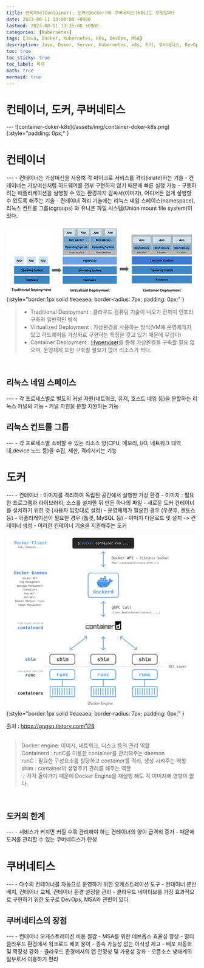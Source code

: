 ```yaml
---
title: 컨테이너(Container), 도커(Docker)와 쿠버네티스(k8s)는 무엇일까?
date: 2023-08-11 13:00:00 +0900
lastmod: 2023-08-11 13:35:00 +0900
categories: [Kubernetes]
tags: [Java, Docker, Kubernetes, k8s, DevOps, MSA]
description: Java, Doker, Server, Kubernetes, k8s, 도커, 쿠버네티스, DevOps, MSA, Image
toc: true
toc_sticky: true
toc_label: 목차
math: true
mermaid: true
---
```


<h1> 컨테이너, 도커, 쿠버네티스 </h1>
---
![container-doker-k8s](/assets/img/container-doker-k8s.png){:style="padding: 0px;" }

<br>

<h1> 컨테이너 </h1>
---
- 컨테이너는 가상머신을 사용해 각 마이크로 서비스를 격리(islate)하는 기술
- 컨테이너는 가상머신처럼 하드웨어를 전부 구현하지 않기 때문에 빠른 실행 가능 
- 구동하려는 애플리케이션을 실행할 수 있는 환경까지 감싸서(이미지), 어디서든 쉽게 실행할 수 있도록 해주는 기술
- 컨테이너 격리 기술에는 리눅스 네임 스페이스(namespace), 리눅스 컨트롤 그룹(cgroups) 와 유니온 파일 시스템(Union mount file system)이 있다.

![container-deployment](/assets/img/container-deployment.png){:style="border:1px solid #eaeaea; border-radius: 7px; padding: 0px;" }

> - Traditional Deployment : 클라우드 컴퓨팅 기술이 나오기 전까지 인프라 구축의 일반적인 방식
> - Virtualized Deployment : 가상환경을 사용하는 방식(VM에 운영체제가 있고 하드웨어를 가상화로 구현하는 특징을 갖고 있기 때문에 무겁다)
> - Container Deployment : [Hyperviser](https://aws.amazon.com/ko/what-is/hypervisor/)를 통해 가상환경을 구축할 필요 없으며, 운영체제 또한 구축할 필요가 없어 리소스가 적다.

<br>

<h2> 리눅스 네임 스페이스 </h2>
---
- 각 프로세스별로 별도의 커널 자원(네트워크, 유저, 호스트 네임 등)을 분할하는 리눅스 커널의 기능
- 커널 자원을 분할 지원하는 기능

<h2> 리눅스 컨트롤 그룹 </h2>
---
- 각 프로세스별 소비할 수 있는 리소스 양(CPU, 메모리, I/O, 네트워크 대역대,device 노드 등)을 수집, 제한, 격리시키는 기능

<br>

<h1> 도커 </h1>
---
- 컨테이너 : 이미지를 격리하여 독립된 공간에서 실행한 가상 환경
- 이미지 : 필요한 프로그램과 라이브러리, 소스를 설치한 뒤 만든 하나의 파일
  - 새로운 도커 컨테이너를 설치하기 위한 것 (사용자 입맛대로 설정)
  - 운영체제가 필요한 경우 (우분투, 센토스 등)
  - 어플리케이션이 필요한 경우 (톰캣, MySQL 등)
  - 이미지 다운로드 및 설치 -> 컨테이너 생성
- 이러한 컨테이너 기술을 지원해주는 도커

<br>

![docker-engine](/assets/img/docker-engine.png){:style="border:1px solid #eaeaea; border-radius: 7px; padding: 0px;" }
<div class="text-center">
    출처 : <a href="https://gngsn.tistory.com/128">https://gngsn.tistory.com/128</a>
</div>

<br>

> Docker engine: 이미지, 네트워크, 디스크 등의 관리 역할\
> Containerd : runC를 이용한 container를 관리해주는 daemon\
> runC : 필요한 구성요소를 할당하고 container를 격리, 생성 시켜주는 역할\
> shim : container의 생명주기 관리를 해주는 역할\
> 💡 각각 돌아가기 때문에 Docker Engine을 재실행 해도 각 이미지에 영향이 없다.

<br>

<h2> 도커의 한계 </h2>
---
- 서비스가 커지면 커질 수록 관리해야 하는 컨테이너의 양이 급격히 증가
- 때문에 도커를 관리할 수 있는 쿠버네티스가 탄생

<br>

<h1> 쿠버네티스 </h1>
---
- 다수의 컨테이너를 자동으로 운영하기 위한 오케스트레이션 도구
- 컨테이너 분산 배치, 컨테이너 교체, 컨테이너 환경 설정을 관리
- 클라우드 네이티브를 가장 효과적으로 구현하기 위한 도구로 DevOps, MSA와 관련이 있다.

<br>

<h2> 쿠버네티스의 장점 </h2>
---
- 컨테이너 오케스트레이션 비용 절감
- MSA를 위한 데브옵스 효율성 향상
- 멀티 클라우드 환경에서 워크로드 배포 용이
- 종속 가능성 없는 이식성 제고
- 배포 자동화 및 확장성 강화
- 클라우드 환경에서의 앱 안정성 및 가용성 강화
- 오픈소스 생태계의 일부로서 이용하기 편리